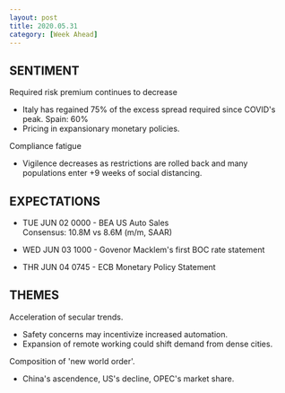 ```yaml
---
layout: post
title: 2020.05.31
category: [Week Ahead]
---
```


## SENTIMENT  
Required risk premium continues to decrease
* Italy has regained 75% of the excess spread required since COVID's peak. Spain: 60%
* Pricing in expansionary monetary policies.

Compliance fatigue
* Vigilence decreases as restrictions are rolled back and many populations enter +9 weeks of social distancing.


## EXPECTATIONS
* TUE JUN 02 0000 - BEA US Auto Sales  
  Consensus: 10.8M vs 8.6M (m/m, SAAR)

* WED JUN 03 1000 - Govenor Macklem's first BOC rate statement

* THR JUN 04 0745 - ECB Monetary Policy Statement  

    
## THEMES
Acceleration of secular trends.
* Safety concerns may incentivize increased automation. 
* Expansion of remote working could shift demand from dense cities. 

Composition of 'new world order'.
* China's ascendence, US's decline, OPEC's market share. 
